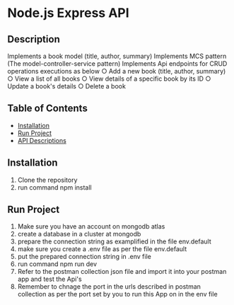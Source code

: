 # Node.js Express API

## Description
Implements a book model (title, author, summary)
Implements MCS pattern (The model-controller-service pattern)
Implements Api endpoints for CRUD operations executions as below
○	Add a new book (title, author, summary)
○	View a list of all books
○	View details of a specific book by its ID
○	Update a book's details
○	Delete a book

## Table of Contents

- [Installation](#installation)
- [Run Project](#usage)
- [API Descriptions](#api-descriptions)

## Installation

1. Clone the repository 
2. run command npm install

## Run Project

1. Make sure you have an account on mongodb atlas
2. create a database in a cluster at mongodb
3. prepare the connection string as examplified in the file env.default 
4. make sure you create a .env file as per the file env.default 
5. put the prepared connection string in .env file
6. run command npm run dev 
7. Refer to the postman collection json file and import it into your postman app and test the Api's
8. Remember to chnage the port in the urls described in postman collection as per the port set by you to run this App on in the env file 



